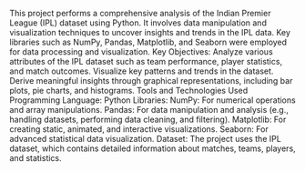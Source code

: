 This project performs a comprehensive analysis of the Indian Premier League (IPL) dataset using Python.
It involves data manipulation and visualization techniques to uncover insights and trends in the IPL data. 
Key libraries such as NumPy, Pandas, Matplotlib, and Seaborn were employed for data processing and visualization.
Key Objectives:
Analyze various attributes of the IPL dataset such as team performance, player statistics, and match outcomes.
Visualize key patterns and trends in the dataset.
Derive meaningful insights through graphical representations, including bar plots, pie charts, and histograms.
Tools and Technologies Used
Programming Language: Python
Libraries:
NumPy: For numerical operations and array manipulations.
Pandas: For data manipulation and analysis (e.g., handling datasets, performing data cleaning, and filtering).
Matplotlib: For creating static, animated, and interactive visualizations.
Seaborn: For advanced statistical data visualization.
Dataset:
The project uses the IPL dataset, which contains detailed information about matches, teams, players, and statistics.
